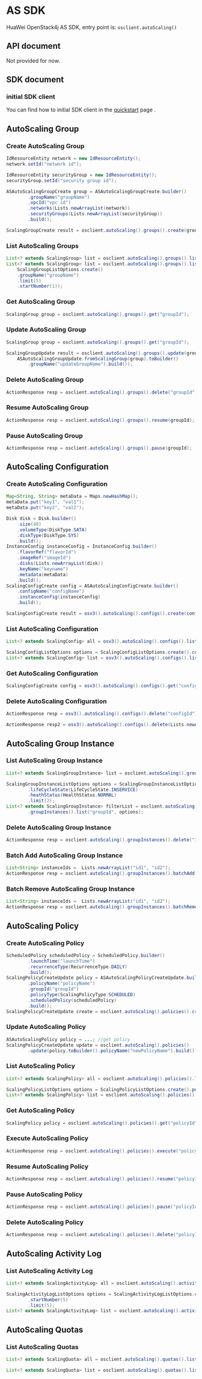 # AS SDK

HuaWei OpenStack4j AS SDK, entry point is: `osclient.autoScaling()`

## API document
Not provided for now.

## SDK document

### initial SDK client
You can find how to initial SDK client in the [quickstart](huawei-sdk?id=_2-build-v3-client) page .

## AutoScaling Group
### Create AutoScaling Group
```java
IdResourceEntity network = new IdResourceEntity();
network.setId("network id");

IdResourceEntity securityGroup = new IdResourceEntity();
securityGroup.setId("security group id");

ASAutoScalingGroupCreate group = ASAutoScalingGroupCreate.builder()
		.groupName("groupName")
		.vpcId("vpc id")
		.networks(Lists.newArrayList(network))
		.securityGroups(Lists.newArrayList(securityGroup))
		.build();

ScalingGroupCreate result = osclient.autoScaling().groups().create(group);
```

### List AutoScaling Groups
```java
List<? extends ScalingGroup> list = osclient.autoScaling().groups().list();
List<? extends ScalingGroup> list = osclient.autoScaling().groups().list(
	ScalingGroupListOptions.create()
	.groupName("groupName")
	.limit(5)
	.startNumber(1));

```

### Get AutoScaling Group
```java
ScalingGroup group = osclient.autoScaling().groups().get("groupId");
```

### Update AutoScaling Group
```java
ScalingGroup group = osclient.autoScaling().groups().get("groupId");

ScalingGroupUpdate result = osclient.autoScaling().groups().update(group.groupId(),
	ASAutoScalingGroupUpdate.fromScalingGroup(group).toBuilder()
		.groupName("updateGroupName").build());
```

### Delete AutoScaling Group
```java
ActionResponse resp = osclient.autoScaling().groups().delete("groupId");
```

### Resume AutoScaling Group
```java
ActionResponse resp = osclient.autoScaling().groups().resume(groupId);
```

### Pause AutoScaling Group
```java
ActionResponse resp = osclient.autoScaling().groups().pause(groupId);
```

## AutoScaling Configuration
### Create AutoScaling Configuration
```java
Map<String, String> metaData = Maps.newHashMap();
metaData.put("key1", "val1");
metaData.put("key2", "val2");

Disk disk = Disk.builder()
	.size(40)
	.volumeType(DiskType.SATA)
	.diskType(DiskType.SYS)
	.build();
InstanceConfig instanceConfig = InstanceConfig.builder()
	.flavorRef("flavorId")
	.imageRef("imageId")
	.disks(Lists.newArrayList(disk))
	.keyName("keyname")
	.metadata(metaData)
	.build();
ScalingConfigCreate config = ASAutoScalingConfigCreate.builder()
	.configName("configName")
	.instanceConfig(instanceConfig)
	.build();

ScalingConfigCreate result = osv3().autoScaling().configs().create(config);
```

### List AutoScaling Configuration
```java
List<? extends ScalingConfig> all = osv3().autoScaling().configs().list();

ScalingConfigListOptions options = ScalingConfigListOptions.create().configName("configName");
List<? extends ScalingConfig> list = osv3().autoScaling().configs().list(options);
```

### Get AutoScaling Configuration
```java
ScalingConfigCreate config = osv3().autoScaling().configs().get("configId");
```

### Delete AutoScaling Configuration
```java
ActionResponse resp = osv3().autoScaling().configs().delete("configId");

ActionResponse resp2 = osv3().autoScaling().configs().delete(Lists.newArrayList("configId"));
```

## AutoScaling Group Instance
### List AutoScaling Group Instance
```java
List<? extends ScalingGroupInstance> list = osclient.autoScaling().groupInstances().list("groupId");

ScalingGroupInstanceListOptions options = ScalingGroupInstanceListOptions.create()
		.lifeCycleState(LifeCycleState.INSERVICE)
		.heathStatus(HealthStatus.NORMAL)
		.limit(2);
List<? extends ScalingGroupInstance> filterList = osclient.autoScaling()
		.groupInstances().list("groupId", options);
```

### Delete AutoScaling Group Instance
```java
ActionResponse resp = osclient.autoScaling().groupInstances().delete("instanceId", false);
```

### Batch Add AutoScaling Group Instance
```java
List<String> instanceIds =  Lists.newArrayList("id1", "id2");
ActionResponse resp = osclient.autoScaling().groupInstances().batchAdd("groupId", instanceIds, false);
```

### Batch Remove AutoScaling Group Instance
```java
List<String> instanceIds =  Lists.newArrayList("id1", "id2");
ActionResponse resp = osclient.autoScaling().groupInstances().batchRemove("groupId", instanceIds, false);
```

## AutoScaling Policy
### Create AutoScaling Policy
```java
ScheduledPolicy scheduledPolicy = ScheduledPolicy.builder()
		.launchTime("launchTime")
		.recurrenceType(RecurrenceType.DAILY)
		.build();
ScalingPolicyCreateUpdate policy = ASAutoScalingPolicyCreateUpdate.builder()
		.policyName("policyName")
		.groupId("groupId")
		.policyType(ScalingPolicyType.SCHEDULED)
		.scheduledPolicy(scheduledPolicy)
		.build();
ScalingPolicyCreateUpdate create = osclient.autoScaling().policies().create(policy);
```

### Update AutoScaling Policy
```java
ASAutoScalingPolicy policy = ...; //get policy
ScalingPolicyCreateUpdate update = osclient.autoScaling().policies()
		.update(policy.toBuilder().policyName("newPolicyName").build());
```

### List AutoScaling Policy
```java
List<? extends ScalingPolicy> all = osclient.autoScaling().policies().list("groupId");

ScalingPolicyListOptions options = ScalingPolicyListOptions.create().policyName("policyName");
List<? extends ScalingPolicy> list = osclient.autoScaling().policies().list("groupId", options);
```

### Get AutoScaling Policy
```java
ScalingPolicy policy = osclient.autoScaling().policies().get("policyId");
```

### Execute AutoScaling Policy
```java
ActionResponse resp = osclient.autoScaling().policies().execute("policyId");
```

### Resume AutoScaling Policy
```java
ActionResponse resp = osclient.autoScaling().policies().resume("policyId");
```

### Pause AutoScaling Policy
```java
ActionResponse resp = osclient.autoScaling().policies().pause("policyId");
```

### Delete AutoScaling Policy
```java
ActionResponse resp = osclient.autoScaling().policies().delete("policyId");
```

## AutoScaling Activity Log
### List AutoScaling Activity Log
```java
List<? extends ScalingActivityLog> all = osclient.autoScaling().activityLogs().list("groupId");

ScalingActivityLogListOptions options = ScalingActivityLogListOptions.create()
		.startNumber(5)
		.limit(5);
List<? extends ScalingActivityLog> list = osclient.autoScaling().activityLogs().list("groupId", options);
```

## AutoScaling Quotas
### List AutoScaling Quotas
```java
List<? extends ScalingQuota> all = osclient.autoScaling().quotas().list();

List<? extends ScalingQuota> list = osclient.autoScaling().quotas().list("groupId");
```